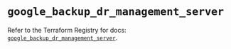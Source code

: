 # `google_backup_dr_management_server`

Refer to the Terraform Registry for docs: [`google_backup_dr_management_server`](https://registry.terraform.io/providers/hashicorp/google-beta/5.13.0/docs/resources/google_backup_dr_management_server).
